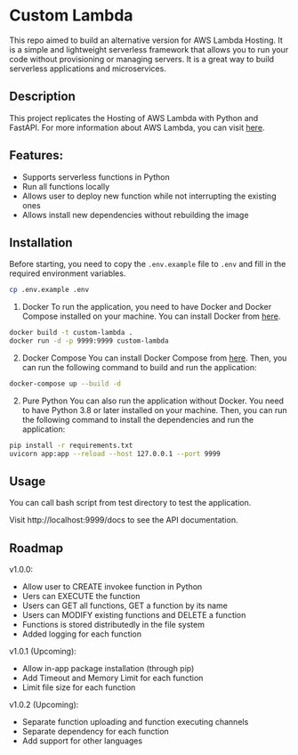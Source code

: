 # Custom Lambda

This repo aimed to build an alternative version for AWS Lambda Hosting. It is a simple and lightweight serverless framework that allows you to run your code without provisioning or managing servers. It is a great way to build serverless applications and microservices.

## Description

This project replicates the Hosting of AWS Lambda with Python and FastAPI. For more information about AWS Lambda, you can visit [here](https://aws.amazon.com/lambda/).

## Features:

- Supports serverless functions in Python
- Run all functions locally
- Allows user to deploy new function while not interrupting the existing ones
- Allows install new dependencies without rebuilding the image

## Installation
Before starting, you need to copy the `.env.example` file to `.env` and fill in the required environment variables.

```bash
cp .env.example .env
```

1. Docker
   To run the application, you need to have Docker and Docker Compose installed on your machine. You can install Docker from [here](https://docs.docker.com/get-docker/).

```bash
docker build -t custom-lambda .
docker run -d -p 9999:9999 custom-lambda
```

2. Docker Compose
   You can install Docker Compose from [here](https://docs.docker.com/compose/install/).
   Then, you can run the following command to build and run the application:

```bash
docker-compose up --build -d
```

2. Pure Python
   You can also run the application without Docker. You need to have Python 3.8 or later installed on your machine. Then, you can run the following command to install the dependencies and run the application:

```bash
pip install -r requirements.txt
uvicorn app:app --reload --host 127.0.0.1 --port 9999
```

## Usage
You can call bash script from test directory to test the application.

Visit http://localhost:9999/docs to see the API documentation.

## Roadmap
v1.0.0:
- Allow user to CREATE invokee function in Python
- Uers can EXECUTE the function
- Users can GET all functions, GET a function by its name 
- Users can MODIFY existing functions and DELETE a function
- Functions is stored distributedly in the file system
- Added logging for each function

v1.0.1 (Upcoming):
- Allow in-app package installation (through pip)
- Add Timeout and Memory Limit for each function
- Limit file size for each function

v1.0.2 (Upcoming):
- Separate function uploading and function executing channels
- Separate dependency for each function
- Add support for other languages
